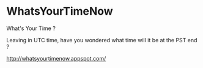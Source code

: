 WhatsYourTimeNow
================

What's Your Time ?


Leaving in UTC time, have you wondered what time will it be at the PST end ?


http://whatsyourtimenow.appspot.com/
